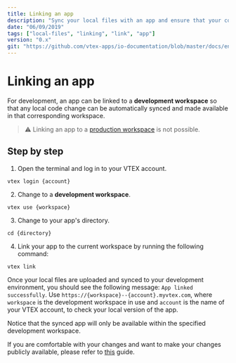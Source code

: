```yaml
---
title: Linking an app
description: "Sync your local files with an app and ensure that your code changes are reflected in real time in your workspace."
date: "06/09/2019"
tags: ["local-files", "linking", "link", "app"]
version: "0.x"
git: "https://github.com/vtex-apps/io-documentation/blob/master/docs/en/Recipes/store/linking-an-app.md"
---
```


# Linking an app

For development, an app can be linked to a **development workspace** so that any local code change can be automatically synced and made available in that corresponding workspace.

>⚠️ Linking an app to a [production workspace](https://developers.vtex.com/vtex-developer-docs/docs/vtex-io-documentation-workspace) is not possible.

## Step by step

1. Open the terminal and log in to your VTEX account.
  ```
  vtex login {account}
  ```
2. Change to a **development workspace**.
  ```
  vtex use {workspace}
  ```
3. Change to your app's directory.
  ```
  cd {directory}
  ```
4. Link your app to the current workspace by running the following command: 
  ```
  vtex link
  ```

Once your local files are uploaded and synced to your development environment, you should see the following message: `App linked successfully`. Use `https://{workspace}--{account}.myvtex.com`, where `workspace` is the development workspace in use and `account` is the name of your VTEX account, to check your local version of the app.

Notice that the synced app will only be available within the specified development workspace.

If you are comfortable with your changes and want to make your changes publicly available, please refer to [this](https://developers.vtex.com/vtex-developer-docs/docs/vtex-io-documentation-making-your-new-app-version-publicly-available) guide.
